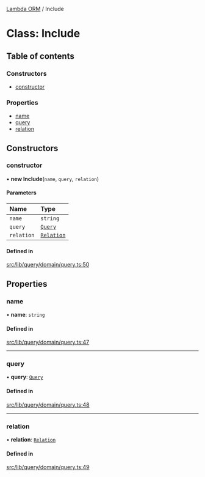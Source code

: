 [Lambda ORM](../README.md) / Include

# Class: Include

## Table of contents

### Constructors

- [constructor](Include.md#constructor)

### Properties

- [name](Include.md#name)
- [query](Include.md#query)
- [relation](Include.md#relation)

## Constructors

### constructor

• **new Include**(`name`, `query`, `relation`)

#### Parameters

| Name | Type |
| :------ | :------ |
| `name` | `string` |
| `query` | [`Query`](Query.md) |
| `relation` | [`Relation`](../interfaces/Relation.md) |

#### Defined in

[src/lib/query/domain/query.ts:50](https://github.com/FlavioLionelRita/lambdaorm/blob/badcbd99/src/lib/query/domain/query.ts#L50)

## Properties

### name

• **name**: `string`

#### Defined in

[src/lib/query/domain/query.ts:47](https://github.com/FlavioLionelRita/lambdaorm/blob/badcbd99/src/lib/query/domain/query.ts#L47)

___

### query

• **query**: [`Query`](Query.md)

#### Defined in

[src/lib/query/domain/query.ts:48](https://github.com/FlavioLionelRita/lambdaorm/blob/badcbd99/src/lib/query/domain/query.ts#L48)

___

### relation

• **relation**: [`Relation`](../interfaces/Relation.md)

#### Defined in

[src/lib/query/domain/query.ts:49](https://github.com/FlavioLionelRita/lambdaorm/blob/badcbd99/src/lib/query/domain/query.ts#L49)
